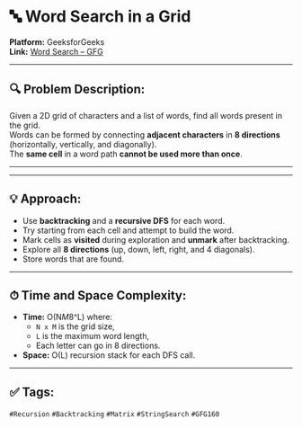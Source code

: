 # 🔤 Word Search in a Grid

**Platform:** GeeksforGeeks  
**Link:** [Word Search – GFG](https://www.geeksforgeeks.org/batch/gfg-160-problems/track/recursion-and-backtracking-gfg-160/problem/word-search)

---

## 🔍 Problem Description:

Given a 2D grid of characters and a list of words, find all words present in the grid.  
Words can be formed by connecting **adjacent characters** in **8 directions** (horizontally, vertically, and diagonally).  
The **same cell** in a word path **cannot be used more than once**.

---

---

## 💡 Approach:

- Use **backtracking** and a **recursive DFS** for each word.
- Try starting from each cell and attempt to build the word.
- Mark cells as **visited** during exploration and **unmark** after backtracking.
- Explore all **8 directions** (up, down, left, right, and 4 diagonals).
- Store words that are found.

---

## ⏱ Time and Space Complexity:

- **Time:** O(N*M*8^L) where:
  - `N x M` is the grid size,
  - `L` is the maximum word length,
  - Each letter can go in 8 directions.
- **Space:** O(L) recursion stack for each DFS call.

---

## ✅ Tags:

`#Recursion` `#Backtracking` `#Matrix` `#StringSearch` `#GFG160`
